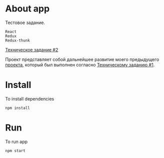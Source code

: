 # About app
Тестовое задание.
```
React
Redux
Redux-thunk
```
[Техническое задание #2](https://vk.com/@maxpfrontend-testovoe-zadanie-2)



Проект представляет собой дальнейшее развитие моего предыдущего 
[проекта](https://github.com/oTkPoBeHuE/maxpfrontend_react_test1), который был выполнен согласно [Техническому заданию #1](https://vk.com/@maxpfrontend-testovoe-zadanie-1).

# Install

To install dependencies

```shell
npm install
```

# Run

To run app

```shell
npm start
```

